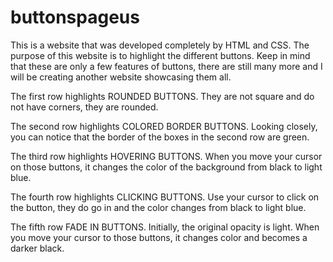 # buttonspageus

This is a website that was developed completely by HTML and CSS. The purpose of this website is to highlight the different buttons. Keep in mind that these are only a few features of buttons, there are still many more and I will be creating another website showcasing them all. 

The first row highlights ROUNDED BUTTONS. They are not square and do not have corners, they are rounded. 

The second row highlights COLORED BORDER BUTTONS. Looking closely, you can notice that the border of the boxes in the second row are green. 

The third row highlights HOVERING BUTTONS. When you move your cursor on those buttons, it changes the color of the background from black to light blue. 

The fourth row highlights CLICKING BUTTONS. Use your cursor to click on the button, they do go in and the color changes from black to light blue. 

The fifth row FADE IN BUTTONS. Initially, the original opacity is light. When you move your cursor to those buttons, it changes color and becomes a darker black. 
